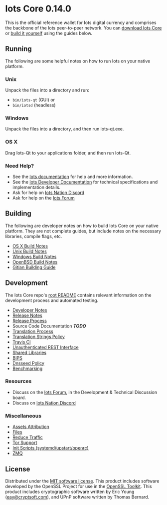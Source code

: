 Iots Core 0.14.0
=====================

This is the official reference wallet for Iots digital currency and comprises the backbone of the Iots peer-to-peer network. You can [download Iots Core](https://www.iots.one/downloads/) or [build it yourself](#building) using the guides below.

Running
---------------------
The following are some helpful notes on how to run Iots on your native platform.

### Unix

Unpack the files into a directory and run:

- `bin/iots-qt` (GUI) or
- `bin/iotsd` (headless)

### Windows

Unpack the files into a directory, and then run iots-qt.exe.

### OS X

Drag Iots-Qt to your applications folder, and then run Iots-Qt.

### Need Help?

* See the [Iots documentation](https://docs.iots.one)
for help and more information.
* See the [Iots Developer Documentation](https://iots-docs.github.io/) 
for technical specifications and implementation details.
* Ask for help on [Iots Nation Discord](http://iotschat.org)
* Ask for help on the [Iots Forum](https://iots.one/forum)

Building
---------------------
The following are developer notes on how to build Iots Core on your native platform. They are not complete guides, but include notes on the necessary libraries, compile flags, etc.

- [OS X Build Notes](build-osx.md)
- [Unix Build Notes](build-unix.md)
- [Windows Build Notes](build-windows.md)
- [OpenBSD Build Notes](build-openbsd.md)
- [Gitian Building Guide](gitian-building.md)

Development
---------------------
The Iots Core repo's [root README](/README.md) contains relevant information on the development process and automated testing.

- [Developer Notes](developer-notes.md)
- [Release Notes](release-notes.md)
- [Release Process](release-process.md)
- Source Code Documentation ***TODO***
- [Translation Process](translation_process.md)
- [Translation Strings Policy](translation_strings_policy.md)
- [Travis CI](travis-ci.md)
- [Unauthenticated REST Interface](REST-interface.md)
- [Shared Libraries](shared-libraries.md)
- [BIPS](bips.md)
- [Dnsseed Policy](dnsseed-policy.md)
- [Benchmarking](benchmarking.md)

### Resources
* Discuss on the [Iots Forum](https://iots.one/forum), in the Development & Technical Discussion board.
* Discuss on [Iots Nation Discord](http://iotschat.org)

### Miscellaneous
- [Assets Attribution](assets-attribution.md)
- [Files](files.md)
- [Reduce Traffic](reduce-traffic.md)
- [Tor Support](tor.md)
- [Init Scripts (systemd/upstart/openrc)](init.md)
- [ZMQ](zmq.md)

License
---------------------
Distributed under the [MIT software license](/COPYING).
This product includes software developed by the OpenSSL Project for use in the [OpenSSL Toolkit](https://www.openssl.org/). This product includes
cryptographic software written by Eric Young ([eay@cryptsoft.com](mailto:eay@cryptsoft.com)), and UPnP software written by Thomas Bernard.
